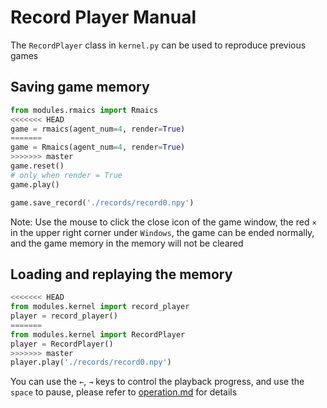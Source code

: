 # Record Player Manual

The `RecordPlayer` class in `kernel.py` can be used to reproduce previous games

## Saving game memory

```python
from modules.rmaics import Rmaics
<<<<<<< HEAD
game = rmaics(agent_num=4, render=True)
=======
game = Rmaics(agent_num=4, render=True)
>>>>>>> master
game.reset()
# only when render = True
game.play()

game.save_record('./records/record0.npy')
```

Note: Use the mouse to click the close icon of the game window, the red `×` in the upper
right corner under `Windows`, the game can be ended normally, and the game memory in the memory will not be cleared

## Loading and replaying the memory

```python
<<<<<<< HEAD
from modules.kernel import record_player
player = record_player()
=======
from modules.kernel import RecordPlayer
player = RecordPlayer()
>>>>>>> master
player.play('./records/record0.npy')
```

You can use the `←`, `→` keys to control the playback progress, and use the `space` to pause,
please refer to [operation.md](./operation.md) for details